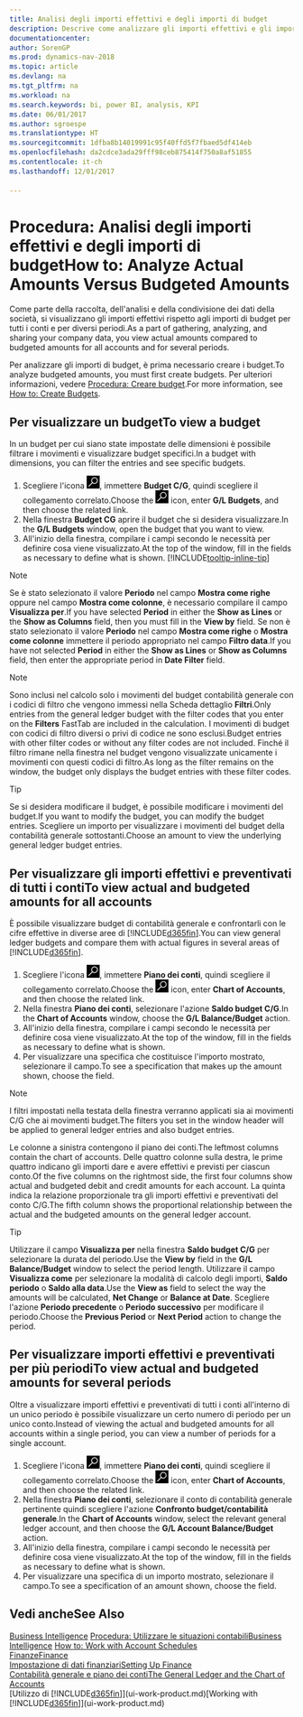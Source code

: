 ```yaml
---
title: Analisi degli importi effettivi e degli importi di budget
description: Descrive come analizzare gli importi effettivi e gli importi di budget.
documentationcenter: 
author: SorenGP
ms.prod: dynamics-nav-2018
ms.topic: article
ms.devlang: na
ms.tgt_pltfrm: na
ms.workload: na
ms.search.keywords: bi, power BI, analysis, KPI
ms.date: 06/01/2017
ms.author: sgroespe
ms.translationtype: HT
ms.sourcegitcommit: 1dfba8b14019991c95f40ffd5f7fbaed5df414eb
ms.openlocfilehash: da2cdce3ada29fff98ceb875414f750a8af51855
ms.contentlocale: it-ch
ms.lasthandoff: 12/01/2017

---
```

# <a name="how-to-analyze-actual-amounts-versus-budgeted-amounts"></a><span data-ttu-id="78d3d-103">Procedura: Analisi degli importi effettivi e degli importi di budget</span><span class="sxs-lookup"><span data-stu-id="78d3d-103">How to: Analyze Actual Amounts Versus Budgeted Amounts</span></span>
<span data-ttu-id="78d3d-104">Come parte della raccolta, dell'analisi e della condivisione dei dati della società, si visualizzano gli importi effettivi rispetto agli importi di budget per tutti i conti e per diversi periodi.</span><span class="sxs-lookup"><span data-stu-id="78d3d-104">As a part of gathering, analyzing, and sharing your company data, you view actual amounts compared to budgeted amounts for all accounts and for several periods.</span></span>

<span data-ttu-id="78d3d-105">Per analizzare gli importi di budget, è prima necessario creare i budget.</span><span class="sxs-lookup"><span data-stu-id="78d3d-105">To analyze budgeted amounts, you must first create budgets.</span></span> <span data-ttu-id="78d3d-106">Per ulteriori informazioni, vedere [Procedura: Creare budget](finance-how-create-budgets.md).</span><span class="sxs-lookup"><span data-stu-id="78d3d-106">For more information, see [How to: Create Budgets](finance-how-create-budgets.md).</span></span>

## <a name="to-view-a-budget"></a><span data-ttu-id="78d3d-107">Per visualizzare un budget</span><span class="sxs-lookup"><span data-stu-id="78d3d-107">To view a budget</span></span>
<span data-ttu-id="78d3d-108">In un budget per cui siano state impostate delle dimensioni è possibile filtrare i movimenti e visualizzare budget specifici.</span><span class="sxs-lookup"><span data-stu-id="78d3d-108">In a budget with dimensions, you can filter the entries and see specific budgets.</span></span>

1. <span data-ttu-id="78d3d-109">Scegliere l'icona ![Cerca pagina o report](media/ui-search/search_small.png "icona Cerca pagina o report"), immettere **Budget C/G**, quindi scegliere il collegamento correlato.</span><span class="sxs-lookup"><span data-stu-id="78d3d-109">Choose the ![Search for Page or Report](media/ui-search/search_small.png "Search for Page or Report icon") icon, enter **G/L Budgets**, and then choose the related link.</span></span>
2. <span data-ttu-id="78d3d-110">Nella finestra **Budget CG** aprire il budget che si desidera visualizzare.</span><span class="sxs-lookup"><span data-stu-id="78d3d-110">In the **G/L Budgets** window, open the budget that you want to view.</span></span>  
3. <span data-ttu-id="78d3d-111">All'inizio della finestra, compilare i campi secondo le necessità per definire cosa viene visualizzato.</span><span class="sxs-lookup"><span data-stu-id="78d3d-111">At the top of the window, fill in the fields as necessary to define what is shown.</span></span> [!INCLUDE[tooltip-inline-tip](includes/tooltip-inline-tip_md.md)]

> [!NOTE]  
>   <span data-ttu-id="78d3d-112">Se è stato selezionato il valore **Periodo** nel campo **Mostra come righe** oppure nel campo **Mostra come colonne**, è necessario compilare il campo **Visualizza per**.</span><span class="sxs-lookup"><span data-stu-id="78d3d-112">If you have selected **Period** in either the **Show as Lines** or the **Show as Columns** field, then you must fill in the **View by** field.</span></span> <span data-ttu-id="78d3d-113">Se non è stato selezionato il valore **Periodo** nel campo **Mostra come righe** o **Mostra come colonne** immettere il periodo appropriato nel campo **Filtro data**.</span><span class="sxs-lookup"><span data-stu-id="78d3d-113">If you have not selected **Period** in either the **Show as Lines** or **Show as Columns** field, then enter the appropriate period in **Date Filter** field.</span></span>  

> [!NOTE]  
>   <span data-ttu-id="78d3d-114">Sono inclusi nel calcolo solo i movimenti del budget contabilità generale con i codici di filtro che vengono immessi nella Scheda dettaglio **Filtri**.</span><span class="sxs-lookup"><span data-stu-id="78d3d-114">Only entries from the general ledger budget with the filter codes that you enter on the **Filters** FastTab are included in the calculation.</span></span> <span data-ttu-id="78d3d-115">I movimenti di budget con codici di filtro diversi o privi di codice ne sono esclusi.</span><span class="sxs-lookup"><span data-stu-id="78d3d-115">Budget entries with other filter codes or without any filter codes are not included.</span></span> <span data-ttu-id="78d3d-116">Finché il filtro rimane nella finestra nel budget vengono visualizzate unicamente i movimenti con questi codici di filtro.</span><span class="sxs-lookup"><span data-stu-id="78d3d-116">As long as the filter remains on the window, the budget only displays the budget entries with these filter codes.</span></span>  

> [!TIP]  
>   <span data-ttu-id="78d3d-117">Se si desidera modificare il budget, è possibile modificare i movimenti del budget.</span><span class="sxs-lookup"><span data-stu-id="78d3d-117">If you want to modify the budget, you can modify the budget entries.</span></span> <span data-ttu-id="78d3d-118">Scegliere un importo per visualizzare i movimenti del budget della contabilità generale sottostanti.</span><span class="sxs-lookup"><span data-stu-id="78d3d-118">Choose an amount to view the underlying general ledger budget entries.</span></span>

## <a name="to-view-actual-and-budgeted-amounts-for-all-accounts"></a><span data-ttu-id="78d3d-119">Per visualizzare gli importi effettivi e preventivati di tutti i conti</span><span class="sxs-lookup"><span data-stu-id="78d3d-119">To view actual and budgeted amounts for all accounts</span></span>  
<span data-ttu-id="78d3d-120">È possibile visualizzare budget di contabilità generale e confrontarli con le cifre effettive in diverse aree di [!INCLUDE[d365fin](includes/d365fin_md.md)].</span><span class="sxs-lookup"><span data-stu-id="78d3d-120">You can view general ledger budgets and compare them with actual figures in several areas of [!INCLUDE[d365fin](includes/d365fin_md.md)].</span></span>

1. <span data-ttu-id="78d3d-121">Scegliere l'icona ![Cerca pagina o report](media/ui-search/search_small.png "icona Cerca pagina o report"), immettere **Piano dei conti**, quindi scegliere il collegamento correlato.</span><span class="sxs-lookup"><span data-stu-id="78d3d-121">Choose the ![Search for Page or Report](media/ui-search/search_small.png "Search for Page or Report icon") icon, enter **Chart of Accounts**, and then choose the related link.</span></span>  
2. <span data-ttu-id="78d3d-122">Nella finestra **Piano dei conti**, selezionare l'azione **Saldo budget C/G**.</span><span class="sxs-lookup"><span data-stu-id="78d3d-122">In the **Chart of Accounts** window, choose the **G/L Balance/Budget** action.</span></span>
3. <span data-ttu-id="78d3d-123">All'inizio della finestra, compilare i campi secondo le necessità per definire cosa viene visualizzato.</span><span class="sxs-lookup"><span data-stu-id="78d3d-123">At the top of the window, fill in the fields as necessary to define what is shown.</span></span>  
4. <span data-ttu-id="78d3d-124">Per visualizzare una specifica che costituisce l'importo mostrato, selezionare il campo.</span><span class="sxs-lookup"><span data-stu-id="78d3d-124">To see a specification that makes up the amount shown, choose the field.</span></span>  

> [!NOTE]  
>   <span data-ttu-id="78d3d-125">I filtri impostati nella testata della finestra verranno applicati sia ai movimenti C/G che ai movimenti budget.</span><span class="sxs-lookup"><span data-stu-id="78d3d-125">The filters you set in the window header will be applied to general ledger entries and also budget entries.</span></span>

<span data-ttu-id="78d3d-126">Le colonne a sinistra contengono il piano dei conti.</span><span class="sxs-lookup"><span data-stu-id="78d3d-126">The leftmost columns contain the chart of accounts.</span></span> <span data-ttu-id="78d3d-127">Delle quattro colonne sulla destra, le prime quattro indicano gli importi dare e avere effettivi e previsti per ciascun conto.</span><span class="sxs-lookup"><span data-stu-id="78d3d-127">Of the five columns on the rightmost side, the first four columns show actual and budgeted debit and credit amounts for each account.</span></span> <span data-ttu-id="78d3d-128">La quinta indica la relazione proporzionale tra gli importi effettivi e preventivati del conto C/G.</span><span class="sxs-lookup"><span data-stu-id="78d3d-128">The fifth column shows the proportional relationship between the actual and the budgeted amounts on the general ledger account.</span></span>  

> [!TIP]  
>   <span data-ttu-id="78d3d-129">Utilizzare il campo **Visualizza per** nella finestra **Saldo budget C/G** per selezionare la durata del periodo.</span><span class="sxs-lookup"><span data-stu-id="78d3d-129">Use the **View by** field in the **G/L Balance/Budget** window to select the period length.</span></span> <span data-ttu-id="78d3d-130">Utilizzare il campo **Visualizza come** per selezionare la modalità di calcolo degli importi, **Saldo periodo** o **Saldo alla data**.</span><span class="sxs-lookup"><span data-stu-id="78d3d-130">Use the **View as** field to select the way the amounts will be calculated, **Net Change** or **Balance at Date**.</span></span> <span data-ttu-id="78d3d-131">Scegliere l'azione **Periodo precedente** o **Periodo successivo** per modificare il periodo.</span><span class="sxs-lookup"><span data-stu-id="78d3d-131">Choose the **Previous Period** or **Next Period** action to change the period.</span></span>  

## <a name="to-view-actual-and-budgeted-amounts-for-several-periods"></a><span data-ttu-id="78d3d-132">Per visualizzare importi effettivi e preventivati per più periodi</span><span class="sxs-lookup"><span data-stu-id="78d3d-132">To view actual and budgeted amounts for several periods</span></span>  
<span data-ttu-id="78d3d-133">Oltre a visualizzare importi effettivi e preventivati di tutti i conti all'interno di un unico periodo è possibile visualizzare un certo numero di periodo per un unico conto.</span><span class="sxs-lookup"><span data-stu-id="78d3d-133">Instead of viewing the actual and budgeted amounts for all accounts within a single period, you can view a number of periods for a single account.</span></span>  

1. <span data-ttu-id="78d3d-134">Scegliere l'icona ![Cerca pagina o report](media/ui-search/search_small.png "icona Cerca pagina o report"), immettere **Piano dei conti**, quindi scegliere il collegamento correlato.</span><span class="sxs-lookup"><span data-stu-id="78d3d-134">Choose the ![Search for Page or Report](media/ui-search/search_small.png "Search for Page or Report icon") icon, enter **Chart of Accounts**, and then choose the related link.</span></span>  
2. <span data-ttu-id="78d3d-135">Nella finestra **Piano dei conti**, selezionare il conto di contabilità generale pertinente quindi scegliere l'azione **Confronto budget/contabilità generale**.</span><span class="sxs-lookup"><span data-stu-id="78d3d-135">In the **Chart of Accounts** window, select the relevant general ledger account, and then choose the **G/L Account Balance/Budget** action.</span></span>  
3. <span data-ttu-id="78d3d-136">All'inizio della finestra, compilare i campi secondo le necessità per definire cosa viene visualizzato.</span><span class="sxs-lookup"><span data-stu-id="78d3d-136">At the top of the window, fill in the fields as necessary to define what is shown.</span></span>   
4. <span data-ttu-id="78d3d-137">Per visualizzare una specifica di un importo mostrato, selezionare il campo.</span><span class="sxs-lookup"><span data-stu-id="78d3d-137">To see a specification of an amount shown, choose the field.</span></span>  

## <a name="see-also"></a><span data-ttu-id="78d3d-138">Vedi anche</span><span class="sxs-lookup"><span data-stu-id="78d3d-138">See Also</span></span>
<span data-ttu-id="78d3d-139">[Business Intelligence](bi.md)
[Procedura: Utilizzare le situazioni contabili](bi-how-work-account-schedule.md)</span><span class="sxs-lookup"><span data-stu-id="78d3d-139">[Business Intelligence](bi.md)
[How to: Work with Account Schedules](bi-how-work-account-schedule.md)</span></span>  
[<span data-ttu-id="78d3d-140">Finanze</span><span class="sxs-lookup"><span data-stu-id="78d3d-140">Finance</span></span>](finance.md)  
[<span data-ttu-id="78d3d-141">Impostazione di dati finanziari</span><span class="sxs-lookup"><span data-stu-id="78d3d-141">Setting Up Finance</span></span>](finance-setup-finance.md)  
[<span data-ttu-id="78d3d-142">Contabilità generale e piano dei conti</span><span class="sxs-lookup"><span data-stu-id="78d3d-142">The General Ledger and the Chart of Accounts</span></span>](finance-general-ledger.md)  
<span data-ttu-id="78d3d-143">[Utilizzo di [!INCLUDE[d365fin](includes/d365fin_md.md)]](ui-work-product.md)</span><span class="sxs-lookup"><span data-stu-id="78d3d-143">[Working with [!INCLUDE[d365fin](includes/d365fin_md.md)]](ui-work-product.md)</span></span>  

